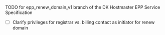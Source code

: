 TODO for epp_renew_domain_v1 branch of the DK Hostmaster EPP Service Specification

- [ ] Clarify privileges for registrar vs. billing contact as initiator for renew domain
